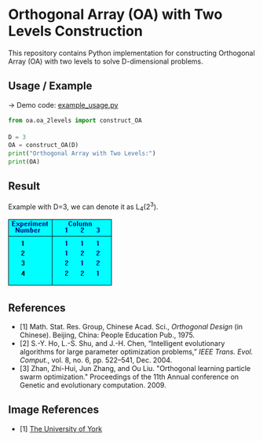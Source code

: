 # Orthogonal Array (OA) with Two Levels Construction

This repository contains Python implementation for constructing Orthogonal Array (OA) with two levels to solve D-dimensional problems.

## Usage / Example
-> Demo code: [example_usage.py](https://github.com/achmadsyahrul/oa-2levels/blob/master/example_usage.py)
```python
from oa.oa_2levels import construct_OA

D = 3
OA = construct_OA(D)
print("Orthogonal Array with Two Levels:")
print(OA)
```

## Result
Example with D=3, we can denote it as L<sub>4</sub>(2<sup>3</sup>).

![L4](images/l4.gif)

## References

- [1] Math. Stat. Res. Group, Chinese Acad. Sci., *Orthogonal Design* (in Chinese). Beijing, China: People Education Pub., 1975.
- [2] S.-Y. Ho, L.-S. Shu, and J.-H. Chen, “Intelligent evolutionary algorithms for large parameter optimization problems,” *IEEE Trans. Evol. Comput.*, vol. 8, no. 6, pp. 522–541, Dec. 2004.
- [3] Zhan, Zhi-Hui, Jun Zhang, and Ou Liu. "Orthogonal learning particle swarm optimization." Proceedings of the 11th Annual conference on Genetic and evolutionary computation. 2009.

## Image References
- [1] [The University of York](https://www.york.ac.uk/depts/maths/tables/l4.gif)